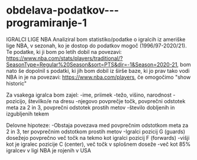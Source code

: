 # obdelava-podatkov---programiranje-1
IGRALCI LIGE NBA
Analiziral bom statistiko/podatke o igralcih iz ameriške lige NBA, v sezonah, ko je dostop do podatkov mogoč (1996/97-2020/21). Te podatke, ki ji bom po letih dobil na povezavi: https://www.nba.com/stats/players/traditional/?SeasonType=Regular%20Season&sort=PTS&dir=-1&Season=2020-21, bom nato še dopolnil s podatki, ki jih bom dobil iz širše baze, ki jo prav tako vodi NBA in je na povezavi: https://www.nba.com/players, če omogočimo "show historic"

Za vsakega igralca bom zajel:
-ime, priimek
-težo, višino, narodnost
-pozicijo, številko/e na dresu
-njegovo povprečje točk, povprečni odstotek meta za 2 in 3, povprečni odstotek prostih metov
-število dobljenih in izgubljenih tekem

Delovne hipoteze:
-Obstaja povezava med povprečnim odstotkom meta za 2 in 3, ter povprečnim odstotkom prostih metov
-Igralci pozicij G (guards) dosežejo povprečno več točk na tekmo kot igralci pozicij F (forwards)
-višji kot je igralec pozicije C (center), več točk v splošnem doseže
-več kot 85% igralcev v ligi NBA je rojenih v USA
